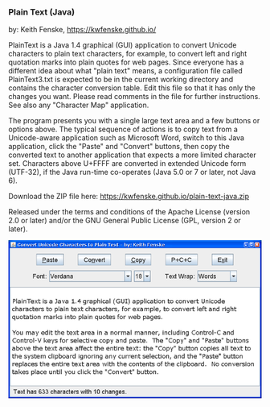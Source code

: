 
### Plain Text (Java)

by: Keith Fenske, https://kwfenske.github.io/

PlainText is a Java 1.4 graphical (GUI) application to convert Unicode
characters to plain text characters, for example, to convert left and right
quotation marks into plain quotes for web pages. Since everyone has a different
idea about what "plain text" means, a configuration file called PlainText3.txt
is expected to be in the current working directory and contains the character
conversion table. Edit this file so that it has only the changes you want.
Please read comments in the file for further instructions. See also any
"Character Map" application.

The program presents you with a single large text area and a few buttons or
options above. The typical sequence of actions is to copy text from a
Unicode-aware application such as Microsoft Word, switch to this Java
application, click the "Paste" and "Convert" buttons, then copy the converted
text to another application that expects a more limited character set.
Characters above U+FFFF are converted in extended Unicode form (UTF-32), if the
Java run-time co-operates (Java 5.0 or 7 or later, not Java 6).

Download the ZIP file here: https://kwfenske.github.io/plain-text-java.zip

Released under the terms and conditions of the Apache License (version 2.0 or
later) and/or the GNU General Public License (GPL, version 2 or later).

![Plain Text (Java) sample program image](PlainText3.png)
